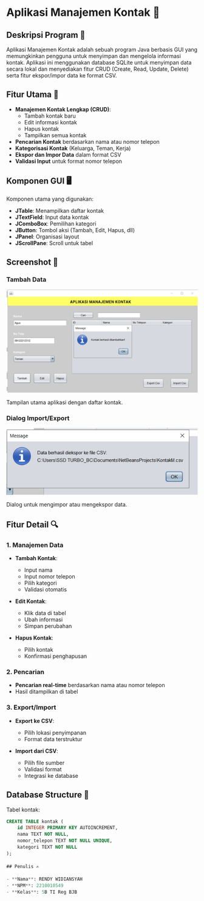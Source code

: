 # Aplikasi Manajemen Kontak 📱

## Deskripsi Program 📝

Aplikasi Manajemen Kontak adalah sebuah program Java berbasis GUI yang memungkinkan pengguna untuk menyimpan dan mengelola informasi kontak. Aplikasi ini menggunakan database SQLite untuk menyimpan data secara lokal dan menyediakan fitur CRUD (Create, Read, Update, Delete) serta fitur ekspor/impor data ke format CSV.

## Fitur Utama 🔧

- **Manajemen Kontak Lengkap (CRUD)**:
  - Tambah kontak baru
  - Edit informasi kontak
  - Hapus kontak
  - Tampilkan semua kontak
- **Pencarian Kontak** berdasarkan nama atau nomor telepon
- **Kategorisasi Kontak** (Keluarga, Teman, Kerja)
- **Ekspor dan Impor Data** dalam format CSV
- **Validasi Input** untuk format nomor telepon

## Komponen GUI 🖥️

Komponen utama yang digunakan:

- **JTable**: Menampilkan daftar kontak
- **JTextField**: Input data kontak
- **JComboBox**: Pemilihan kategori
- **JButton**: Tombol aksi (Tambah, Edit, Hapus, dll)
- **JPanel**: Organisasi layout
- **JScrollPane**: Scroll untuk tabel

## Screenshot 📸

### Tambah Data

![Tambah Data](Latihan3Tambah.png)

Tampilan utama aplikasi dengan daftar kontak.

### Dialog Import/Export

![Dialog Import/Export](Latihan3Ex.png)

Dialog untuk mengimpor atau mengekspor data.

## Fitur Detail 🔍

### 1. Manajemen Data

- **Tambah Kontak**:

  - Input nama
  - Input nomor telepon
  - Pilih kategori
  - Validasi otomatis

- **Edit Kontak**:

  - Klik data di tabel
  - Ubah informasi
  - Simpan perubahan

- **Hapus Kontak**:
  - Pilih kontak
  - Konfirmasi penghapusan

### 2. Pencarian

- **Pencarian real-time** berdasarkan nama atau nomor telepon
- Hasil ditampilkan di tabel

### 3. Export/Import

- **Export ke CSV**:

  - Pilih lokasi penyimpanan
  - Format data terstruktur

- **Import dari CSV**:
  - Pilih file sumber
  - Validasi format
  - Integrasi ke database

## Database Structure 💾

Tabel kontak:

```sql
CREATE TABLE kontak (
    id INTEGER PRIMARY KEY AUTOINCREMENT,
    nama TEXT NOT NULL,
    nomor_telepon TEXT NOT NULL UNIQUE,
    kategori TEXT NOT NULL
);

## Penulis ✍️

- **Nama**: RENDY WIDIANSYAH
- **NPM**: 2210010549
- **Kelas**: 5B TI Reg BJB
```
